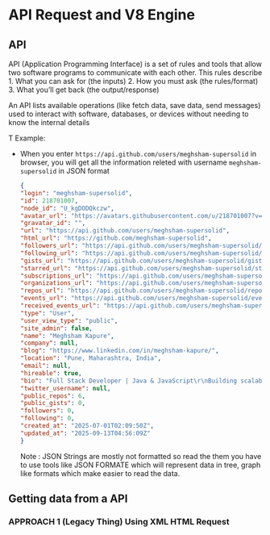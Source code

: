 # API Request and V8 Engine

## API

API (Application Programming Interface) is a set of rules and tools that allow two software programs to communicate with each other. This rules describe 1. What you can ask for (the inputs) 2. How you must ask (the rules/format) 3. What you’ll get back (the output/response)

An API lists available operations (like fetch data, save data, send messages) used to interact with software, databases, or devices without needing to know the internal details

T
Example:

- When you enter `https://api.github.com/users/meghsham-supersolid` in browser, you will get all the information releted with username `meghsham-supersolid` in JSON format

    ```json
    {
    "login": "meghsham-supersolid",
    "id": 218701007,
    "node_id": "U_kgDODQkczw",
    "avatar_url": "https://avatars.githubusercontent.com/u/218701007?v=4",
    "gravatar_id": "",
    "url": "https://api.github.com/users/meghsham-supersolid",
    "html_url": "https://github.com/meghsham-supersolid",
    "followers_url": "https://api.github.com/users/meghsham-supersolid/followers",
    "following_url": "https://api.github.com/users/meghsham-supersolid/following{/other_user}",
    "gists_url": "https://api.github.com/users/meghsham-supersolid/gists{/gist_id}",
    "starred_url": "https://api.github.com/users/meghsham-supersolid/starred{/owner}{/repo}",
    "subscriptions_url": "https://api.github.com/users/meghsham-supersolid/subscriptions",
    "organizations_url": "https://api.github.com/users/meghsham-supersolid/orgs",
    "repos_url": "https://api.github.com/users/meghsham-supersolid/repos",
    "events_url": "https://api.github.com/users/meghsham-supersolid/events{/privacy}",
    "received_events_url": "https://api.github.com/users/meghsham-supersolid/received_events",
    "type": "User",
    "user_view_type": "public",
    "site_admin": false,
    "name": "Meghsham Kapure",
    "company": null,
    "blog": "https://www.linkedin.com/in/meghsham-kapure/",
    "location": "Pune, Maharashtra, India",
    "email": null,
    "hireable": true,
    "bio": "Full Stack Developer | Java & JavaScript\r\nBuilding scalable web applications with Spring Boot, the MERN stack, and modern frontend frameworks.",
    "twitter_username": null,
    "public_repos": 6,
    "public_gists": 0,
    "followers": 0,
    "following": 0,
    "created_at": "2025-07-01T02:09:50Z",
    "updated_at": "2025-09-13T04:56:09Z"
    }
    ```

    Note : JSON Strings are mostly not formatted so read the them you have to use tools like JSON FORMATE which will represent data in tree, graph like formats which make easier to read the data.

## Getting data from a API

### APPROACH 1 (Legacy Thing) Using XML HTML Request


